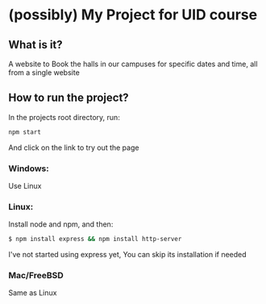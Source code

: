 # (possibly) My Project for UID course

## What is it?
A website to Book the halls in our campuses for specific dates and time, all from a single website

## How to run the project?
In the projects root directory, run:
```bash
npm start
```
And click on the link to try out the page

### Windows:
Use Linux

### Linux:
Install node and npm, and then:
```bash
$ npm install express && npm install http-server
```
I've not started using express yet,
You can skip its installation if needed

### Mac/FreeBSD
Same as Linux
